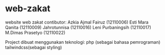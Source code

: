# web-zakat

website web zakat
contibutor:
  Azkia Ajmal Fairuz (12110006)
  Esti Mara Qanita (12110009)
  Jahrotunnisa (12110016)
  Leni Purbaningsih (12110017)
  M.Dimas Prasetyo (12110022)
  

Project dibuat menggunakan teknologi:
  php (sebagai bahasa pemrograman)
  tailwindcss(sebagai styling)
